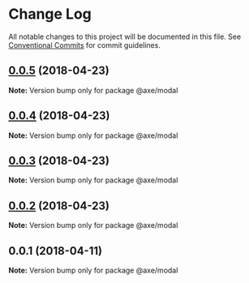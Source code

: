 # Change Log

All notable changes to this project will be documented in this file.
See [Conventional Commits](https://conventionalcommits.org) for commit guidelines.

<a name="0.0.5"></a>
## [0.0.5](https://github.com/ansenhuang/axe/compare/@axe/modal@0.0.3...@axe/modal@0.0.5) (2018-04-23)




**Note:** Version bump only for package @axe/modal

<a name="0.0.4"></a>
## [0.0.4](https://github.com/ansenhuang/axe/compare/@axe/modal@0.0.3...@axe/modal@0.0.4) (2018-04-23)




**Note:** Version bump only for package @axe/modal

<a name="0.0.3"></a>
## [0.0.3](https://github.com/ansenhuang/axe/compare/@axe/modal@0.0.1...@axe/modal@0.0.3) (2018-04-23)




**Note:** Version bump only for package @axe/modal

<a name="0.0.2"></a>
## [0.0.2](https://github.com/ansenhuang/axe/compare/@axe/modal@0.0.1...@axe/modal@0.0.2) (2018-04-23)




**Note:** Version bump only for package @axe/modal

<a name="0.0.1"></a>
## 0.0.1 (2018-04-11)




**Note:** Version bump only for package @axe/modal
